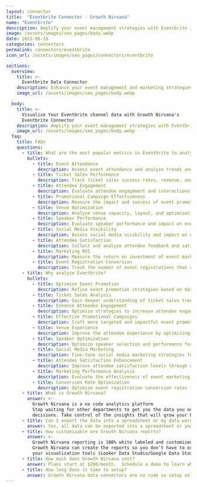 ```yaml
---
layout: connector
title:  "Eventbrite Connector - Growth Nirvana"
name: "Eventbrite"
description: Amplify your event management strategies with Eventbrite integration, gaining actionable insights from event data analysis.
image: /assets/images/seo_pages/body.webp
date: 2023-08-18
categories: connectors
permalink: connectors/eventbrite
icon_url: /assets/images/seo_pages/connectors/eventbrite

sections:
  overview:
    title: >-
      Eventbrite Data Connector
    description: Enhance your event management and marketing strategies with Eventbrite integration. Seamlessly merge marketing data, unlocking insights that shape event promotion, attendee analysis, and operational excellence.
    image_url: /assets/images/seo_pages/body.webp

  body:
    title: >-
      Visualize Your Eventbrite channel data with Growth Nirvana's
      Eventbrite Connector
    description: Amplify your event management strategies with Eventbrite integration, gaining actionable insights from event data analysis.
    image_url: /assets/images/seo_pages/body.webp
  faq:
    title: FAQs
    questions:
      - title: What are the most popular metrics in Eventbrite to analyze?
        bullets:
          - title: Event Attendance
            description: Assess event attendance and analyze trends and patterns.
          - title: Ticket Sales Performance
            description: Track ticket sales success rates, revenue, and conversion rates.
          - title: Attendee Engagement
            description: Evaluate attendee engagement and interactions during events.
          - title: Promotional Campaign Effectiveness
            description: Measure the impact and success of event promotional campaigns.
          - title: Venue Optimization
            description: Analyze venue capacity, layout, and optimization for better attendee experiences.
          - title: Speaker Performance
            description: Evaluate speaker performance and impact on event success.
          - title: Social Media Visibility
            description: Assess social media visibility and impact on event reach and attendance.
          - title: Attendee Satisfaction
            description: Collect and analyze attendee feedback and satisfaction levels.
          - title: Marketing ROI
            description: Measure the return on investment of event marketing efforts.
          - title: Event Registration Conversion
            description: Track the number of event registrations that convert into attendees.
      - title: Why analyze Eventbrite?
        bullets:
          - title: Optimize Event Promotion
            description: Refine event promotion strategies based on data-driven insights.
          - title: Ticket Sales Analysis
            description: Gain deeper understanding of ticket sales trends and performance.
          - title: Enhance Attendee Engagement
            description: Optimize strategies to increase attendee engagement and satisfaction.
          - title: Effective Promotional Campaigns
            description: Craft more targeted and impactful event promotional campaigns.
          - title: Venue Experience
            description: Improve the attendee experience by optimizing venue capacity and layout.
          - title: Speaker Optimization
            description: Optimize speaker selection and performance for successful events.
          - title: Social Media Marketing
            description: Fine-tune social media marketing strategies for higher event visibility.
          - title: Attendee Satisfaction Enhancement
            description: Improve attendee satisfaction levels through data-driven insights.
          - title: Marketing Performance Analysis
            description: Evaluate the effectiveness of event marketing efforts and ROI.
          - title: Conversion Rate Optimization
            description: Optimize event registration conversion rates for higher attendance.
      - title: What is Growth Nirvana?
        answer: >-
          Growth Nirvana is a no code analytics platform 
          Stop waiting for other departments to get you the data you need to make critical business 
          decisions. Take control of the insights that will grow your business.
      - title: Can I export the data into a spreadsheet or my data warehouse?
        answer: Yes, all data can be exported into a spreadsheet or your data warehouse (Google BigQuery, AWS, Snowflake, Azure, etc)
      - title: How customizable are Growth Nirvana reports?
        answer: >-
          Growth Nirvana reporting is 100% white labeled and customized to your specifications.
          Growth Nirvana can create the reports so you don’t have to or you can connect
          your visualization tools (Looker Data Studio/Google Data Studio, Tableau, PowerBI, etc) to Growth Nirvana.
      - title: How much does Growth Nirvana cost?
        answer: Plans start at $200/month.  Schedule a demo to learn what plan is best for you.
      - title: How long does it take to setup?
        answer: Growth Nirvana data connectors are no code so setup only requires a few clicks.
---
```

